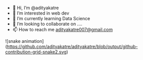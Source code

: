 - 👋 Hi, I’m @adityakatre
- 👀 I’m interested in web dev
- 🌱 I’m currently learning Data Science 
- 💞️ I’m looking to collaborate on ....
- 📫 How to reach me adityakatre007@gmail.com





![snake animation]
(https://github.com/adityakatre/adityakatre/blob/output/github-contribution-grid-snake2.svg)



<!---
adityakatre/adityakatre is a ✨ special ✨ repository because its `README.md` (this file) appears on your GitHub profile.
You can click the Preview link to take a look at your changes.
--->
